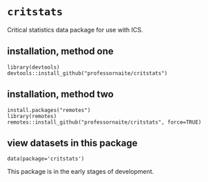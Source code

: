 # `critstats`
Critical statistics data package for use with ICS.

## installation, method one
```{r}
library(devtools)
devtools::install_github("professornaite/critstats")
```
 
## installation, method two
```{r}
install.packages("remotes")
library(remotes)
remotes::install_github("professornaite/critstats", force=TRUE)
```

## view datasets in this package
```{r}
data(package='critstats')
```

This package is in the early stages of development.

